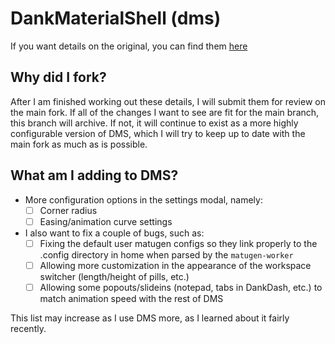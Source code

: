 # DankMaterialShell (dms)

If you want details on the original, you can find them [here](https://github.com/AvengeMedia/DankMaterialShell)

## Why did I fork?

After I am finished working out these details, I will submit them for review on the main fork. If all of the changes I want to see are fit for the main branch, this branch will archive. If not, it will continue to exist as a more highly configurable version of DMS, which I will try to keep up to date with the main fork as much as is possible.

## What am I adding to DMS?

- More configuration options in the settings modal, namely:
  - [ ] Corner radius
  - [ ] Easing/animation curve settings
- I also want to fix a couple of bugs, such as:
  - [ ] Fixing the default user matugen configs so they link properly to the .config directory in home when parsed by the `matugen-worker`
  - [ ] Allowing more customization in the appearance of the workspace switcher (length/height of pills, etc.)
  - [ ] Allowing some popouts/slideins (notepad, tabs in DankDash, etc.) to match animation speed with the rest of DMS

This list may increase as I use DMS more, as I learned about it fairly recently.
